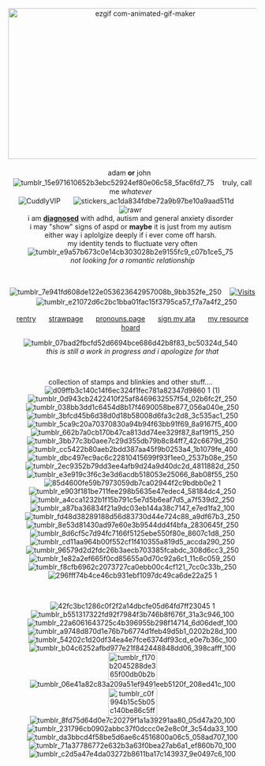 
&nbsp;<div align="center">
<img width="540" height="305" alt="ezgif com-animated-gif-maker" src="https://github.com/user-attachments/assets/739b69c2-bfec-4a77-b0fb-de06e3757add" />
&nbsp;<div align="center">
adam **or** johnㅤ![tumblr_15e971610652b3ebc52924ef80e06c58_5fac6fd7_75](https://github.com/user-attachments/assets/6830d03c-a92e-4050-9484-340a6bebe2f8)ㅤ࣪ truly, call me *whatever*
&nbsp;<div align="center">
![CuddlyVIP](https://github.com/user-attachments/assets/5b31dea7-f322-4c7f-8c73-272eb477199d)ㅤㅤ![stickers_ac1da834fdbe72a9b97be10a9aad511d](https://github.com/user-attachments/assets/c88adf7f-c46e-4f97-8bbe-5c774e4214df)ㅤㅤ![rawr](https://github.com/user-attachments/assets/9738c362-b507-4966-8cb8-47d508337caa)
&nbsp;<div align="center">
i am **<ins>diagnosed</ins>** with adhd, autism and general anxiety disorder
&nbsp;<div align="center">
i may "show" signs of aspd or **maybe** it is just from my autism 
&nbsp;<div align="center">
either way i aplolgize deeply if i ever come off harsh.
&nbsp;<div align="center"> 
my identity tends to fluctuate very often ![tumblr_e9a57b673c0e14cb303028b2e9155fc9_c07b1ce5_75](https://github.com/user-attachments/assets/9242933a-5a17-46e6-95a8-7c26f1d6027b)
&nbsp;<div align="center"> 
*not looking for a romantic relationship*


&nbsp;<div align="center"> 
![tumblr_7e941fd608de122e053623642957008b_9bb352fe_250](https://github.com/user-attachments/assets/c1cecdef-e3ff-48af-a310-18d382c80d27)ㅤ [![Visits](https://komarev.com/ghpvc/?username=radiocompany&logo=GitHub&label=ㅤagents%20ㅤ&color=Ff0000&logoColor=white&style=plastic)](https://github.com/radiocompany)ㅤ ![tumblr_e21072d6c2bc1bba01fac15f3795ca57_f7a7a4f2_250](https://github.com/user-attachments/assets/4bc00f2e-b664-4d4d-89ad-d1931a4eb445)

</div>


[rentry](https://rentry.co/wolker)ㅤㅤ[strawpage](https://adanmstinkss.straw.page/)ㅤㅤ[pronouns.page](https://en.pronouns.page/@adanmwere)ㅤㅤ[sign my ata](https://adanmwere.atabook.org/)ㅤㅤ[my resource hoard](https://docs.google.com/document/d/1XUGZ8CN52RE62J0p9MqEOVf7npA2-J8qbHjP3o87H_E/edit?tab=t.0)
&nbsp;<div align="center">
![tumblr_07bad2fbcfd52d6694bce686d42b8f83_bc50324d_540](https://github.com/user-attachments/assets/55e7bbfe-6d60-4ea6-a1cd-b8cf3b8c25b1)
&nbsp;<div align="center">
*this is still a work in progress and i apologize for that*

&nbsp;<div align="center">
collection of stamps and blinkies and other stuff....
&nbsp;<div align="center">
![d09ffb3c140c14f6ec324f1fec781a82347d9860 1  (1)](https://github.com/user-attachments/assets/8227e23d-3be3-41c5-9599-a0d9f992a8f5)
![tumblr_0d943cb2422410f25af8469632557f54_02b6fc2f_250](https://github.com/user-attachments/assets/0362872e-5364-449b-915c-b64401b1c7a5)
![tumblr_038bb3dd1c6454d8b17f4690058be877_056a040e_250](https://github.com/user-attachments/assets/c07d7499-41ee-44c1-9346-8306727941c1) ![tumblr_3bfcd45b6d38d0d18b58008d6fa3c2d8_3c535ac1_250](https://github.com/user-attachments/assets/8cef0ec2-02fc-4d8d-8e83-9010a25459b7)
![tumblr_5ca9c20a70370830a94b94f63bb91f69_8a9167f5_400](https://github.com/user-attachments/assets/56f07e99-a72f-4736-9b9f-145e2cb328e6) ![tumblr_662b7a0cb170b47ca813dd74ee329f87_8af19f15_250](https://github.com/user-attachments/assets/01be9be3-0819-4c9e-a0e2-467555b47cb5) 
![tumblr_3bb77c3b0aee7c29d355db79b8c84ff7_42c6679d_250](https://github.com/user-attachments/assets/00ccb10d-e4ed-44de-b9fb-95bcbacd4f12) ![tumblr_cc5422b80aeb2bdd387aa45f9b0253a4_1b1079fe_400](https://github.com/user-attachments/assets/022fbb35-09db-4815-beea-9fbccf2bf16e) ![tumblr_dbc497ec9ac6c22810415699f93f1ee0_2537b08e_250](https://github.com/user-attachments/assets/84ecacae-ec99-4d49-9da7-b28613f33db5)
![tumblr_2ec9352b79dd3ee4afb9d24a9d40dc2d_4811882d_250](https://github.com/user-attachments/assets/c7801712-5d82-4a68-b7a8-fe077a5d2ce1) ![tumblr_e3e919c3f6c3e3d6acdb518053e25066_8ab08f55_250](https://github.com/user-attachments/assets/49aec88b-ec8d-4825-b32e-579ead8ee8dd)
![85d4600fe59b7973059db7ca02944f2c9bdbb0e2 1](https://github.com/user-attachments/assets/2a13cc12-2705-499d-ab39-b712ff58ac3e) ![tumblr_e903f181be711fee298b5635e47edec4_58184dc4_250](https://github.com/user-attachments/assets/9cd7149c-218f-4f2e-8a00-d3a7c1db3cfc) ![tumblr_a4cca1232b1f15b791c5e7d5b6eaf7d5_a7f539d2_250](https://github.com/user-attachments/assets/b6ce88b7-1404-4bcd-aac7-52382f590be8) ![tumblr_a87ba36834f21a9dc03eb144a38c7147_e7ed1fa2_100](https://github.com/user-attachments/assets/2f70f076-e8ce-497b-b6fb-b20cc4d79cfa) ![tumblr_fd48d38289188d56d83730d44e724c88_a9df67b3_250](https://github.com/user-attachments/assets/6ae7f8dc-30be-4da2-9108-d825457dae0b) ![tumblr_8e53d81430ad97e60e3b9544dd4f4bfa_2830645f_250](https://github.com/user-attachments/assets/5d417a6d-6b52-46da-a9b9-17cc0b03f1ac) ![tumblr_8d6cf5c7d94fc7166f5125ebe550f80e_8607c1d8_250](https://github.com/user-attachments/assets/d5cd9483-3927-4672-90a3-eec5e9e69581) ![tumblr_cd11aa964b00f552cf1f410355a819d5_accda290_250](https://github.com/user-attachments/assets/b3fdaf4a-b8cb-477e-aae8-2e2f6586e4d8) ![tumblr_96579d2d2fdc26b3aecb703385fcabdc_308d6cc3_250](https://github.com/user-attachments/assets/1c9bc759-9e3c-4e32-b70d-5a9a52a22f4c) ![tumblr_1e82a2ef665f0cd85655a0d70c92a6c1_11c6c059_250](https://github.com/user-attachments/assets/a09ccade-af5b-4476-8d26-5c7d684903ab) ![tumblr_f8cfb6962c2073727ca0ebb00c4cf121_7cc0c33b_250](https://github.com/user-attachments/assets/387ede07-6972-4252-b44f-3c4aae958c3b) ![296fff74b4ce46cb931ebf1097dc49ca6de22a25 1](https://github.com/user-attachments/assets/aa6bba8e-2e54-4c95-8c69-1b2e9fc4133e) 




&nbsp;<div align="center">
![42fc3bc1286c0f2f2a14dbcfe05d64fd7ff23045 1](https://github.com/user-attachments/assets/92ff1979-6687-4bbf-892d-04a0eb6d5ec1)
![tumblr_b551317322fd92f7984f3b746b8f676f_31a3c946_100](https://github.com/user-attachments/assets/c0978e53-3604-458c-baf9-cb8739bbc064)
![tumblr_22a6061643725c4b396955b298f14714_6d06dedf_100](https://github.com/user-attachments/assets/f007a657-be16-4440-94b6-08eddea53246) ![tumblr_a9748d870d1e76b7b6774d1feb49d5b1_0202b28d_100](https://github.com/user-attachments/assets/58bb3ef5-d87e-4436-a8d5-b6dbd308ce67) ![tumblr_54202c1d20df34ea4e7fce6374df93cd_e0e7b36c_100](https://github.com/user-attachments/assets/16960d61-40a0-431e-a28f-357d11d21abe) ![tumblr_b04c6252afbd977e21f842448848dd06_398cafff_100](https://github.com/user-attachments/assets/f51f9cdc-47a6-459c-b61a-2bc81e233019) <img width="99" height="56" alt="tumblr_f170b2045288de365f00db0b2bef9fed_a4fe604c_100" src="https://github.com/user-attachments/assets/4b53a383-a2dc-4d54-9343-ca2b41da2f68" /> ![tumblr_06e41a82c83a209a51ef9491eeb5120f_208ed41c_100](https://github.com/user-attachments/assets/ce759e9d-8648-4d74-9af3-536b9f07ad64) <img width="99" height="56" alt="tumblr_c0f994b15c5b05c140be86c5ffab2aef_f6250710_100" src="https://github.com/user-attachments/assets/c8e37b42-68b0-42cb-8ef6-d32e99bc5ce4" /> ![tumblr_8fd75d64d0e7c20279f1a1a39291aa80_05d47a20_100](https://github.com/user-attachments/assets/991fe80c-2eea-47ee-81f6-0bca3a85c763) ![tumblr_231796cb0902abbc37f0dccc0e2e8c0f_3c54da33_100](https://github.com/user-attachments/assets/dd022262-7da5-47cf-8f07-712be24883e1) ![tumblr_da3bbcd4f58be5d6ae6c4516800a06c5_058ad707_100](https://github.com/user-attachments/assets/dae9aa02-c5a1-419c-9bab-e3afcaba93f3) ![tumblr_71a37786772e632b3a63f0bea27ab6a1_ef860b70_100](https://github.com/user-attachments/assets/99c895dd-240f-4bb7-949e-af2d8ba5ce6a) ![tumblr_c2d5a47e4da03272b8611ba17c143937_9e0497c6_100](https://github.com/user-attachments/assets/b077c3bb-7039-4fa4-8492-1096ae7ecdda)

